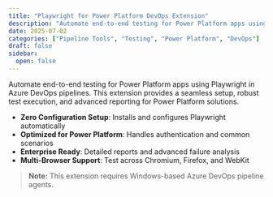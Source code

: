 ```yaml
---
title: "Playwright for Power Platform DevOps Extension"
description: "Automate end-to-end testing for Power Platform apps using Playwright in Azure DevOps pipelines. Zero-config setup, advanced reporting, and multi-browser support."
date: 2025-07-02
categories: ["Pipeline Tools", "Testing", "Power Platform", "DevOps"]
draft: false
sidebar:
  open: false
---
```



Automate end-to-end testing for Power Platform apps using Playwright in Azure DevOps pipelines. This extension provides a seamless setup, robust test execution, and advanced reporting for Power Platform solutions.

- **Zero Configuration Setup**: Installs and configures Playwright automatically
- **Optimized for Power Platform**: Handles authentication and common scenarios
- **Enterprise Ready**: Detailed reports and advanced failure analysis
- **Multi-Browser Support**: Test across Chromium, Firefox, and WebKit

> **Note:** This extension requires Windows-based Azure DevOps pipeline agents.
